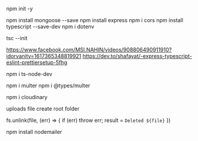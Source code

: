 <!-- 1.First   -->

npm init -y

<!-- 2. -->

npm install mongoose --save
npm install express
npm i cors
npm install typescript --save-dev
npm i dotenv

<!-- tsc add comment -->

tsc --init

<!-- prettier and eslint setup -->

https://www.facebook.com/MSI.NAHIN/videos/908806490911910?idorvanity=1617365348819921
https://dev.to/shafayat/-express-typescript-eslint-prettiersetup-5fhg

<!-- setup ts node dev -->

npm i ts-node-dev

<!-- image upload Cloudinary -->

<!-- install multer -->

npm i multer
npm i @types/multer

<!-- npm i cloudinary -->

npm i cloudinary

uploads file create root folder

<!-- delete file -->

fs.unlink(file, (err) => {
if (err) throw err;
result = `Deleted ${file}`
})

<!-- node mailer install and work -->

npm install nodemailer
